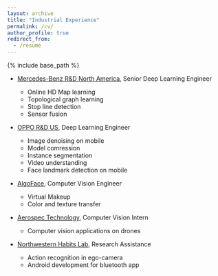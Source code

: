 ```yaml
---
layout: archive
title: "Industrial Experience"
permalink: /cv/
author_profile: true
redirect_from:
  - /resume
---
```


{% include base_path %}

* [Mercedes-Benz R&D North America](https://mbrdna.com/), Senior Deep Learning Engineer
  * Online HD Map learning
  * Topological graph learning
  * Stop line detection
  * Sensor fusion

* [OPPO R&D US](https://www.oppo.com/en/), Deep Learning Engineer
  * Image denoising on mobile
  * Model comression
  * Instance segmentation
  * Video understanding
  * Face landmark detection on mobile

* [AlgoFace](https://www.algoface.ai/), Computer Vision Engineer
  * Virtual Makeup
  * Color and texture transfer

* [Aerospec Technology](https://aerospec.us/), Computer Vision Intern
  * Computer vision applications on drones

* [Northwestern Habits Lab](http://www.nalshurafa.com/), Research Assistance
  * Action recognition in ego-camera
  * Android development for bluetooth app
  

